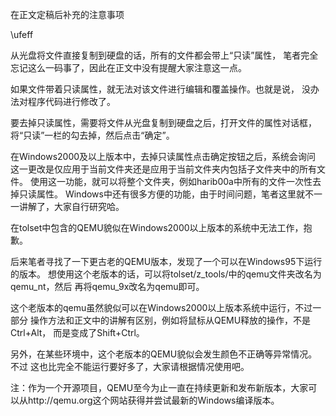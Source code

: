 ﻿在正文定稿后补充的注意事项

\ufeff

  从光盘将文件直接复制到硬盘的话，所有的文件都会带上“只读”属性，
笔者完全忘记这么一码事了，因此在正文中没有提醒大家注意这一点。

  如果文件带着只读属性，就无法对该文件进行编辑和覆盖操作。也就是说，
没办法对程序代码进行修改了。

  要去掉只读属性，需要将文件从光盘复制到硬盘之后，打开文件的属性对话框，
将“只读”一栏的勾去掉，然后点击“确定”。

  在Windows2000及以上版本中，去掉只读属性点击确定按钮之后，系统会询问
这一更改是仅应用于当前文件夹还是应用于当前文件夹内包括子文件夹中的所有文件。
使用这一功能，就可以将整个文件夹，例如harib00a中所有的文件一次性去掉只读属性。
Windows中还有很多方便的功能，由于时间问题，笔者这里就不一一讲解了，大家自行研究哈。



  在tolset中包含的QEMU貌似在Windows2000以上版本的系统中无法工作，抱歉。

  后来笔者寻找了一下更古老的QEMU版本，发现了一个可以在Windows95下运行的版本。
想使用这个老版本的话，可以将tolset/z_tools/中的qemu文件夹改名为qemu_nt，然后
再将qemu_9x改名为qemu即可。

  这个老版本的qemu虽然貌似可以在Windows2000以上版本系统中运行，不过一部分
操作方法和正文中的讲解有区别，例如将鼠标从QEMU释放的操作，不是Ctrl+Alt，
而是变成了Shift+Ctrl。

  另外，在某些环境中，这个老版本的QEMU貌似会发生颜色不正确等异常情况。不过
这也比完全不能运行要好多了，大家请根据情况使用吧。

注：作为一个开源项目，QEMU至今为止一直在持续更新和发布新版本，大家可以从http://qemu.org这个网站获得并尝试最新的Windows编译版本。


